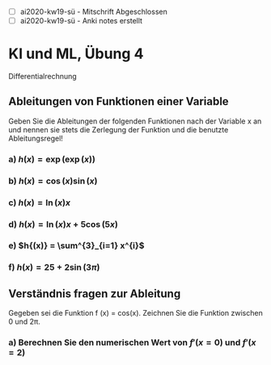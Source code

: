 
- [ ] ai2020-kw19-sü - Mitschrift Abgeschlossen
- [ ] ai2020-kw19-sü - Anki notes erstellt

# KI und ML, Übung 4
Differentialrechnung

## Ableitungen von Funktionen einer Variable
Geben Sie die Ableitungen der folgenden Funktionen nach der Variable x an und nennen sie stets die Zerlegung der Funktion und die benutzte Ableitungsregel!

### a) $h{(x)} = \exp{(\exp{(x)})}$


### b) $h{(x)} = \cos{(x)} \sin{(x)}$


### c)  $h{(x)} = \ln{(x)}x$


### d) $h{(x)} = \ln{(x)}x + 5\cos{(5x)}$


### e) $h{(x)} = \sum^{3}_{i=1} x^{i}$


### f) $h{(x)} = 25 + 2\sin{(3\pi)}$

## Verständnis fragen zur Ableitung
Gegeben sei die Funktion f (x) = cos(x). Zeichnen Sie die Funktion zwischen 0 und 2π.

### a) Berechnen Sie den numerischen Wert von $f'(x = 0)$ und $f'(x = 2)$

